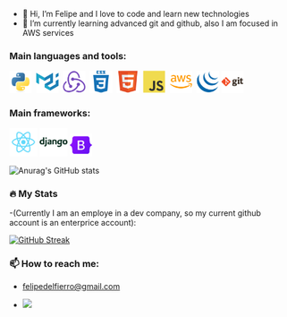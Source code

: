 - 👋 Hi, I’m Felipe and I love to code and learn new technologies
- 🌱 I’m currently learning advanced git and github, also I am focused in AWS services </br>

### Main languages and tools:
<div>
  <img src="https://github.com/devicons/devicon/blob/master/icons/python/python-original.svg" title="python" alt="python" width="40" height="40"/>&nbsp;
  <img src="https://github.com/devicons/devicon/blob/master/icons/materialui/materialui-original.svg" title="Material UI" alt="Material UI" width="40" height="40"/>&nbsp;
  <img src="https://github.com/devicons/devicon/blob/master/icons/redux/redux-original.svg" title="Redux" alt="Redux " width="40" height="40"/>&nbsp;
  <img src="https://github.com/devicons/devicon/blob/master/icons/css3/css3-plain-wordmark.svg"  title="CSS3" alt="CSS" width="40" height="40"/>&nbsp;
  <img src="https://github.com/devicons/devicon/blob/master/icons/html5/html5-original.svg" title="HTML5" alt="HTML" width="40" height="40"/>&nbsp;
  <img src="https://github.com/devicons/devicon/blob/master/icons/javascript/javascript-original.svg" title="JavaScript" alt="JavaScript" width="40" height="40"/>&nbsp;
  <img src="https://github.com/devicons/devicon/blob/master/icons/amazonwebservices/amazonwebservices-plain-wordmark.svg" title="AWS" alt="AWS" width="40" height="40"/>&nbsp;
   <img src="https://github.com/devicons/devicon/blob/master/icons/jquery/jquery-original.svg" title="jquery" **alt="jquery" width="40" height="40"/>
  <img src="https://github.com/devicons/devicon/blob/master/icons/git/git-original-wordmark.svg" title="Git" **alt="Git" width="40" height="40"/>
</div>

### Main frameworks:

<p>
<img width="50px" src="https://raw.githubusercontent.com/github/explore/80688e429a7d4ef2fca1e82350fe8e3517d3494d/topics/react/react.png"/>
<img width="50px" src="https://raw.githubusercontent.com/github/explore/7456fdff59816d37ef383a6c8f32a26ff7332db2/topics/django/django.png"/>
 <img src="https://github.com/devicons/devicon/blob/master/icons/bootstrap/bootstrap-original.svg" title="bootstrap" **alt="bootstrap" width="40" height="40"/>
</p>

![Anurag's GitHub stats](https://github-readme-stats.vercel.app/api?username=felipefritz&show_icons=true)



### :fire: My Stats 

-(Currently I am an employe in a dev company, so my current github account is an enterprice account):

[![GitHub Streak](http://github-readme-streak-stats.herokuapp.com?user=felipefritz&theme=dark&background=000000)](https://git.io/streak-stats)



### 📫 How to reach me: 

- felipedelfierro@gmail.com

- <a href='https://www.linkedin.com/in/felipe-ignacio-del-fierro-fritz-544b6175/' ><img src="https://img.shields.io/badge/LinkedIn-blue?logo=linkedin&logoColor=white&style=for-the-badge"></a>


